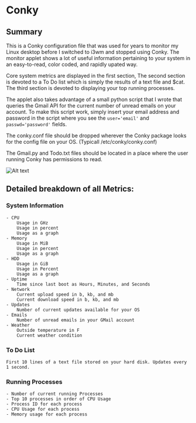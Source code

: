 # Conky

## Summary  

This is a Conky configuration file that was used for years to monitor my Linux desktop before I switched to i3wm and stopped using Conky. The monitor applet shows a lot of useful information pertaining to your system in an easy-to-read, color coded, and rapidly upated way.

Core system metrics are displayed in the first section, The second section is devoted to a To Do list which is simply the results of a text file and $cat. The third section is devoted to displaying your top running processes. 

The applet also takes advantage of a small python script that I wrote that queries the Gmail API for the current number of unread emails on your account. To make this script work, simply insert your email address and password in the script where you see the `user='email'` and `passwd='password'` fields. 

The conky.conf file should be dropped wherever the Conky package looks for the config file on your OS. (Typicall /etc/conky/conky.conf)

The Gmail.py and Todo.txt files should be located in a place where the user running Conky has permissions to read.

![Alt text](https://raw.githubusercontent.com/zimmertr/Conky-Configuration/master/screenshot.png "Screenshot of Conky.")


## Detailed breakdown of all Metrics:

### System Information  
```
- CPU  
    Usage in GHz  
    Usage in percent  
    Usage as a graph  
- Memory  
    Usage in MiB  
    Usage in percent  
    Usage as a graph  
- HDD  
    Usage in GiB  
    Usage in Percent  
    Usage as a graph  
- Uptime  
    Time since last boot as Hours, Minutes, and Seconds  
- Network
    Current upload speed in b, kb, and mb  
    Current download speed in b, kb, and mb  
- Updates  
    Number of current updates available for your OS  
- Emails  
    Number of unread emails in your GMail account  
- Weather  
    Outside temperature in F  
    Current weather condition  
```

### To Do List  
```
First 10 lines of a text file stored on your hard disk. Updates every 1 second.  
```

### Running Processes  
```
- Number of current running Processes  
- Top 10 processes in order of CPU Usage  
- Process ID for each process  
- CPU Usage for each process  
- Memory usage for each process  
```

